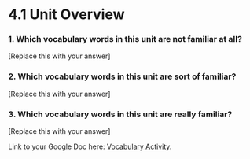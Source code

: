# 4.1 Unit Overview

### 1. Which vocabulary words in this unit are not familiar at all?

[Replace this with your answer]

### 2. Which vocabulary words in this unit are sort of familiar?

[Replace this with your answer]

### 3. Which vocabulary words in this unit are really familiar?

[Replace this with your answer]

Link to your Google Doc here: [Vocabulary Activity](ReplaceWithLink).
